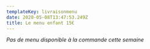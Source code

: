 ```yaml
---
templateKey: livraisonmenu
date: 2020-05-08T13:47:53.249Z
title: Le menu enfant 15€
---
```

*Pas de menu disponible à la commande cette semaine*
